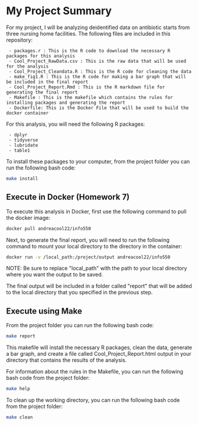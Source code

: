 # My Project Summary
For my project, I will be analyzing deidentified data on antibiotic starts from three nursing home facilities. The following files are included in this repository:

     - packages.r : This is the R code to download the necessary R packages for this analysis
     - Cool_Project_RawData.csv : This is the raw data that will be used for the analysis
     - Cool_Project_Cleandata.R : This is the R code for cleaning the data
     - make_fig1.R : This is the R code for making a bar graph that will be included in the final report
     - Cool_Project_Report.Rmd : This is the R markdown file for generating the final report
     - Makefile : This is the makefile which contains the rules for installing packages and generating the report
     - Dockerfile: This is the Docker File that will be used to build the docker container
 
For this analysis, you will need the following R packages:
     
     - dplyr
     - tidyverse
     - lubridate
     - table1

To install these packages to your computer, from the project folder you can run the following bash code:
``` bash       
make install
```   

## Execute in Docker (Homework 7)
To execute this analysis in Docker, first use the following command to pull the docker image:
``` bash       
docker pull andreacool22/info550
```   

Next, to generate the final report, you will need to run the following command to mount your local directory to the directory in the container:

``` bash       
docker run -v /local_path:/project/output andreacool22/info550
```   
NOTE: Be sure to replace "local_path" with the path to your local directory where you want the output to be saved.

The final output will be included in a folder called "report" that will be added to the local directory that you specified in the previous step.

## Execute using Make

From the project folder you can run the following bash code:

``` bash       
make report
```   

This makefile will install the necessary R packages, clean the data, generate a bar graph, and create a file called Cool_Project_Report.html output in your directory that contains the results of the analysis.

For information about the rules in the Makefile, you can run the following bash code from the project folder:
``` bash       
make help
``` 

To clean up the working directory, you can run the following bash code from the project folder:
``` bash       
make clean
``` 
